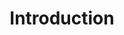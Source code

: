 ---
layout: default
title: Introduction
nav_order: 1
has_children: true
permalink: /docs/introduction
---